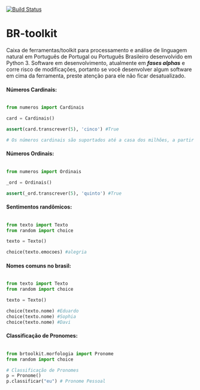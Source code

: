 [![Build Status](https://travis-ci.org/BRToolkit/br-toolkit.svg?branch=master)](https://travis-ci.org/BRToolkit/br-toolkit)
# BR-toolkit
Caixa de ferramentas/toolkit para processamento e análise de linguagem natural em Português de Portugal ou Português Brasileiro desenvolvido em Python 3. Software em desenvolvimento, atualmente em ***fases alphas*** e corre risco de modificações, portanto se você desenvolver algum software em cima da ferramenta, preste atenção para ele não ficar desatualizado.


#### Números Cardinais:

```python

from numeros import Cardinais

card = Cardinais()

assert(card.transcrever(5), 'cinco') #True

# Os números cardinais são suportados até a casa dos milhões, a partir disto, todos os números não podem ser testados!
```



#### Números Ordinais:

```python

from numeros import Ordinais

_ord = Ordinais()

assert(_ord.transcrever(5), 'quinto') #True
```

#### Sentimentos randômicos:

```python

from texto import Texto
from random import choice

texto = Texto()

choice(texto.emocoes) #alegria
```

#### Nomes comuns no brasil:

```python

from texto import Texto
from random import choice

texto = Texto()

choice(texto.nome) #Eduardo
choice(texto.nome) #Sophia
choice(texto.nome) #Davi
```

#### Classificação de Pronomes:

```python

from brtoolkit.morfologia import Pronome
from random import choice

# Classificação de Pronomes
p = Pronome()
p.classificar("eu") # Pronome Pessoal

```
